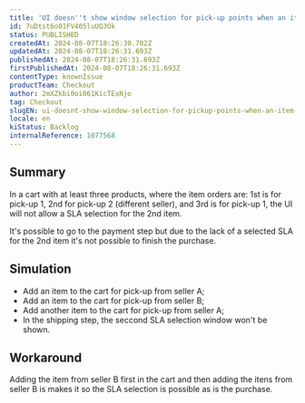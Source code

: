 ```yaml
---
title: 'UI doesn''t show window selection for pick-up points when an item from a seller is between items for pick-up from another seller'
id: 7uDtst6o01FV405luUQ3Ok
status: PUBLISHED
createdAt: 2024-08-07T18:26:30.702Z
updatedAt: 2024-08-07T18:26:31.693Z
publishedAt: 2024-08-07T18:26:31.693Z
firstPublishedAt: 2024-08-07T18:26:31.693Z
contentType: knownIssue
productTeam: Checkout
author: 2mXZkbi0oi061KicTExNjo
tag: Checkout
slugEN: ui-doesnt-show-window-selection-for-pickup-points-when-an-item-from-a-seller-is-between-items-for-pickup-from-another-seller
locale: en
kiStatus: Backlog
internalReference: 1077568
---
```


## Summary


In a cart with at least three products, where the item orders are: 1st is for pick-up 1, 2nd for pick-up 2 (different seller), and 3rd is for pick-up 1, the UI will not allow a SLA selection for the 2nd item.

It's possible to go to the payment step but due to the lack of a selected SLA for the 2nd item it's not possible to finish the purchase.


##

## Simulation



- Add an item to the cart for pick-up from seller A;
- Add an item to the cart for pick-up from seller B;
- Add another item to the cart for pick-up from seller A;
- In the shipping step, the seccond SLA selection window won't be shown.


##

## Workaround


Adding the item from seller B first in the cart and then adding the itens from seller B is makes it so the SLA selection is possible as is the purchase.





